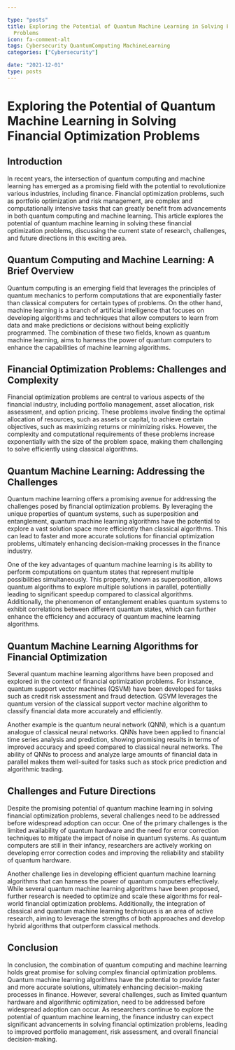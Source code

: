 ```yaml
---

type: "posts"
title: Exploring the Potential of Quantum Machine Learning in Solving Financial Optimization
  Problems
icon: fa-comment-alt
tags: Cybersecurity QuantumComputing MachineLearning
categories: ["Cybersecurity"]

date: "2021-12-01"
type: posts
---
```





# Exploring the Potential of Quantum Machine Learning in Solving Financial Optimization Problems

## Introduction

In recent years, the intersection of quantum computing and machine learning has emerged as a promising field with the potential to revolutionize various industries, including finance. Financial optimization problems, such as portfolio optimization and risk management, are complex and computationally intensive tasks that can greatly benefit from advancements in both quantum computing and machine learning. This article explores the potential of quantum machine learning in solving these financial optimization problems, discussing the current state of research, challenges, and future directions in this exciting area.

## Quantum Computing and Machine Learning: A Brief Overview

Quantum computing is an emerging field that leverages the principles of quantum mechanics to perform computations that are exponentially faster than classical computers for certain types of problems. On the other hand, machine learning is a branch of artificial intelligence that focuses on developing algorithms and techniques that allow computers to learn from data and make predictions or decisions without being explicitly programmed. The combination of these two fields, known as quantum machine learning, aims to harness the power of quantum computers to enhance the capabilities of machine learning algorithms.

## Financial Optimization Problems: Challenges and Complexity

Financial optimization problems are central to various aspects of the financial industry, including portfolio management, asset allocation, risk assessment, and option pricing. These problems involve finding the optimal allocation of resources, such as assets or capital, to achieve certain objectives, such as maximizing returns or minimizing risks. However, the complexity and computational requirements of these problems increase exponentially with the size of the problem space, making them challenging to solve efficiently using classical algorithms.

## Quantum Machine Learning: Addressing the Challenges

Quantum machine learning offers a promising avenue for addressing the challenges posed by financial optimization problems. By leveraging the unique properties of quantum systems, such as superposition and entanglement, quantum machine learning algorithms have the potential to explore a vast solution space more efficiently than classical algorithms. This can lead to faster and more accurate solutions for financial optimization problems, ultimately enhancing decision-making processes in the finance industry.

One of the key advantages of quantum machine learning is its ability to perform computations on quantum states that represent multiple possibilities simultaneously. This property, known as superposition, allows quantum algorithms to explore multiple solutions in parallel, potentially leading to significant speedup compared to classical algorithms. Additionally, the phenomenon of entanglement enables quantum systems to exhibit correlations between different quantum states, which can further enhance the efficiency and accuracy of quantum machine learning algorithms.

## Quantum Machine Learning Algorithms for Financial Optimization

Several quantum machine learning algorithms have been proposed and explored in the context of financial optimization problems. For instance, quantum support vector machines (QSVM) have been developed for tasks such as credit risk assessment and fraud detection. QSVM leverages the quantum version of the classical support vector machine algorithm to classify financial data more accurately and efficiently.

Another example is the quantum neural network (QNN), which is a quantum analogue of classical neural networks. QNNs have been applied to financial time series analysis and prediction, showing promising results in terms of improved accuracy and speed compared to classical neural networks. The ability of QNNs to process and analyze large amounts of financial data in parallel makes them well-suited for tasks such as stock price prediction and algorithmic trading.

## Challenges and Future Directions

Despite the promising potential of quantum machine learning in solving financial optimization problems, several challenges need to be addressed before widespread adoption can occur. One of the primary challenges is the limited availability of quantum hardware and the need for error correction techniques to mitigate the impact of noise in quantum systems. As quantum computers are still in their infancy, researchers are actively working on developing error correction codes and improving the reliability and stability of quantum hardware.

Another challenge lies in developing efficient quantum machine learning algorithms that can harness the power of quantum computers effectively. While several quantum machine learning algorithms have been proposed, further research is needed to optimize and scale these algorithms for real-world financial optimization problems. Additionally, the integration of classical and quantum machine learning techniques is an area of active research, aiming to leverage the strengths of both approaches and develop hybrid algorithms that outperform classical methods.

## Conclusion

In conclusion, the combination of quantum computing and machine learning holds great promise for solving complex financial optimization problems. Quantum machine learning algorithms have the potential to provide faster and more accurate solutions, ultimately enhancing decision-making processes in finance. However, several challenges, such as limited quantum hardware and algorithmic optimization, need to be addressed before widespread adoption can occur. As researchers continue to explore the potential of quantum machine learning, the finance industry can expect significant advancements in solving financial optimization problems, leading to improved portfolio management, risk assessment, and overall financial decision-making.